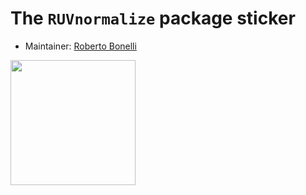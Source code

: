 # The `RUVnormalize` package sticker

* Maintainer: [Roberto Bonelli](https://github.com/Robbie90/)

<img src=RUVnormalize.png height="200">
